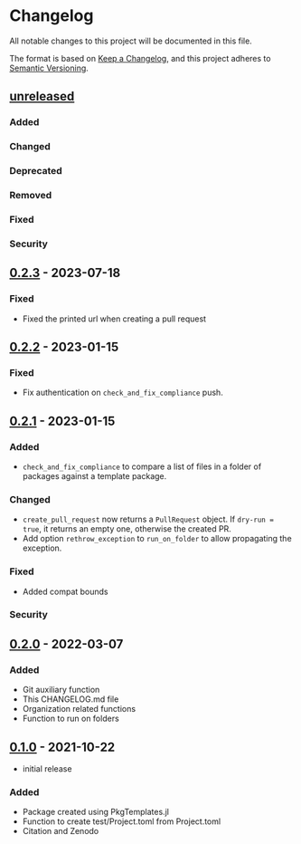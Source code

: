 # Changelog

All notable changes to this project will be documented in this file.

The format is based on [Keep a Changelog],
and this project adheres to [Semantic Versioning].

## [unreleased]

### Added

### Changed

### Deprecated

### Removed

### Fixed

### Security

## [0.2.3] - 2023-07-18

### Fixed

- Fixed the printed url when creating a pull request

## [0.2.2] - 2023-01-15

### Fixed

- Fix authentication on `check_and_fix_compliance` push.

## [0.2.1] - 2023-01-15

### Added

- `check_and_fix_compliance` to compare a list of files in a folder of packages against a template package.

### Changed

- `create_pull_request` now returns a `PullRequest` object. If `dry-run = true`, it returns an empty one, otherwise the created PR.
- Add option `rethrow_exception` to `run_on_folder` to allow propagating the exception.

### Fixed

- Added compat bounds

### Security

## [0.2.0] - 2022-03-07

### Added

- Git auxiliary function
- This CHANGELOG.md file
- Organization related functions
- Function to run on folders

## [0.1.0] - 2021-10-22

- initial release

### Added

- Package created using PkgTemplates.jl
- Function to create test/Project.toml from Project.toml
- Citation and Zenodo

<!-- Links -->
[keep a changelog]: https://keepachangelog.com/en/1.0.0/
[semantic versioning]: https://semver.org/spec/v2.0.0.html

<!-- Versions -->
[unreleased]: https://github.com/abelsiqueira/Emporium.jl/compare/v0.2.3...HEAD
[0.2.3]: https://github.com/abelsiqueira/Emporium.jl/compare/v0.2.2..v0.2.3
[0.2.2]: https://github.com/abelsiqueira/Emporium.jl/compare/v0.2.1..v0.2.2
[0.2.1]: https://github.com/abelsiqueira/Emporium.jl/compare/v0.2.0..v0.2.1
[0.2.0]: https://github.com/abelsiqueira/Emporium.jl/compare/v0.1.0..v0.2.0
[0.1.0]: https://github.com/abelsiqueira/Emporium.jl/releases/tag/v0.1.0
